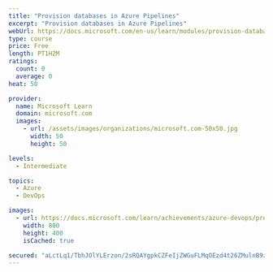 ```yaml
---
title: "Provision databases in Azure Pipelines"
excerpt: "Provision databases in Azure Pipelines"
webUrl: https://docs.microsoft.com/en-us/learn/modules/provision-database-azure-pipelines/
type: course
price: Free
length: PT1H2M
ratings:
  count: 0
  average: 0
heat: 50

provider:
  name: Microsoft Learn
  domain: microsoft.com
  images:
    - url: /assets/images/organizations/microsoft.com-50x50.jpg
      width: 50
      height: 50

levels:
  - Intermediate

topics:
  - Azure
  - DevOps

images:
  - url: https://docs.microsoft.com/learn/achievements/azure-devops/provision-database-azure-pipelines-social.png
    width: 800
    height: 400
    isCached: true

secured: "aLctLq1/TbhJOlYLErzon/2sRQAYgpkCZFeIjZWGuFLMqOEzd4t26ZMulnB9zAkZOx/44GCDGBpZi4KilLG84sb8PnAWz8r5TBAQT+EMMTPO9bgdZwbWrRPjTbgWdXsvRSWq5XwFPlVJzkTsfokKE2Cj6Kk9LXLM85cqKHhMoPTX6XeHsv2i8SOZoiXx+2t3xN2yGPY/9ZXkQEsQbb6sdQdR+nYpsflcPAk1bxzv1RB2HoCdVXSzsjJUk8tYquN/6HknEPw1XC+RrEWFyMgMosjd0XOhsUqfkVcEfR9y1yZUmvTC18jvl87ZPqSYYEvMGhmj8YcowxvObjU7gDxehFOwMoXs2H+Os2BsPGt8ID0tHNujmDkI/iJN3xsCMOfLRBGg4X6/1IwhBsXrJTBj0xsn+AfUXgbgoTHP6bCW9BM=;3YzJww1VzEeEESLKm8DR+w=="
---
```


